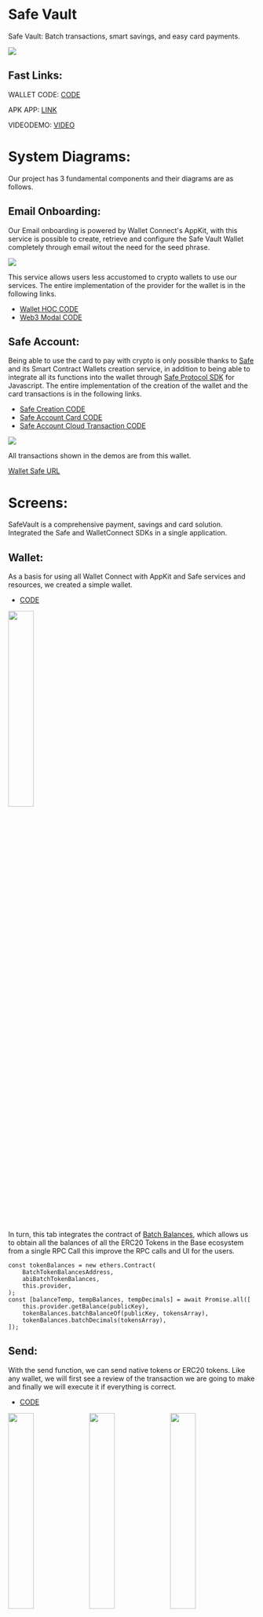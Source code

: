 # Safe Vault
 Safe Vault: Batch transactions, smart savings, and easy card payments.

<img src="https://i.ibb.co/YZ4RVPL/New-Project-2.png">

## Fast Links:

WALLET CODE: [CODE](./SafeVault/)

APK APP: [LINK](./SafeVault%20APK/app-release.apk)

VIDEODEMO: [VIDEO](https://youtu.be/pBJ31oYsnFE)

# System Diagrams:

Our project has 3 fundamental components and their diagrams are as follows.

## Email Onboarding:

Our Email onboarding is powered by Wallet Connect's AppKit, with this service is possible to create, retrieve and configure the Safe Vault Wallet completely through email witout the need for the seed phrase.

<img src="https://i.ibb.co/tYwKkLM/email-onboarding-drawio-1.png">

This service allows users less accustomed to crypto wallets to use our services. The entire implementation of the provider for the wallet is in the following links.

- [Wallet HOC CODE](./SafeVault/src/utils/walletHOC.js)
- [Web3 Modal CODE](./SafeVault/src/App.js)

## Safe Account:

Being able to use the card to pay with crypto is only possible thanks to [Safe](https://safe.global/wallet) and its Smart Contract Wallets creation service, in addition to being able to integrate all its functions into the wallet through [ Safe Protocol SDK](https://docs.safe.global/sdk/protocol-kit) for Javascript. The entire implementation of the creation of the wallet and the card transactions is in the following links.

- [Safe Creation CODE](./SafeVault/src/utils/transactionsModal.js)
- [Safe Account Card CODE](./SafeVault/src/screens/main/tabs/tab3.js)
- [Safe Account Cloud Transaction CODE](./Cloud%20Function/cardTransaction/index.js)

<img src="https://i.ibb.co/mT24HFz/safe-wallet-drawio.png">

All transactions shown in the demos are from this wallet.

[Wallet Safe URL](https://app.safe.global/home?safe=base:0x25a990f1d53bA262d277c31d22f187384dD336E3)

# Screens:

SafeVault is a comprehensive payment, savings and card solution. Integrated the Safe and WalletConnect SDKs in a single application.

## Wallet:

As a basis for using all Wallet Connect with AppKit and Safe services and resources, we created a simple wallet.

- [CODE](./SafeVault/src/screens/main/tabs/tab1.js)

<img src="https://i.ibb.co/09YCRC8/vlcsnap-2024-08-15-22h50m56s289.png" width="32%">

In turn, this tab integrates the contract of [Batch Balances](./SafeVault/src/contracts/batchTokenBalances.js), which allows us to obtain all the balances of all the ERC20 Tokens in the Base ecosystem from a single RPC Call this improve the RPC calls and UI for the users.

    const tokenBalances = new ethers.Contract(
        BatchTokenBalancesAddress,
        abiBatchTokenBalances,
        this.provider,
    );
    const [balanceTemp, tempBalances, tempDecimals] = await Promise.all([
        this.provider.getBalance(publicKey),
        tokenBalances.batchBalanceOf(publicKey, tokensArray),
        tokenBalances.batchDecimals(tokensArray),
    ]);

## Send:

With the send function, we can send native tokens or ERC20 tokens. Like any wallet, we will first see a review of the transaction we are going to make and finally we will execute it if everything is correct.

- [CODE](./SafeVault/src/screens/sendWallet/sendWallet.js)

<img src="https://i.ibb.co/CKccXtd/vlcsnap-2024-08-15-22h54m44s819.png" width="32%"> <img src="https://i.ibb.co/7ysBzwH/vlcsnap-2024-08-15-22h54m48s332.png" width="32%"> <img src="https://i.ibb.co/27hyxFX/vlcsnap-2024-08-15-22h55m27s600.png" width="32%">

All transactions are executed in the following component.

- [CODE](./SafeVault/src/utils/transactionsModal.js)

## Receive:

With this screen, you can easily show your Wallet to receive funds, whether native tokens or ERC20. 

- [CODE](./SafeVault/src/screens/depositWallet/depositWallet.js) 

<img src="https://i.ibb.co/gPz7wqC/vlcsnap-2024-08-15-22h58m40s194.png" width="32%">

## Payment: 

In this tab we intend to make it the same as using a traditional POS, this allows us to enter the amount to be charged in American dollars and to be able to make the payment with one of our virtual cards. 

- [CODE](./SafeVault/src/screens/paymentWallet/paymentWallet.js)

<img src="https://i.ibb.co/qMh6hDC/Screenshot-20240816-000140.png" width="32%"> <img src="https://i.ibb.co/7zxW2Nm/Screenshot-20240816-000201.png" width="32%"> <img src="https://i.ibb.co/x5MSBTv/Screenshot-20240816-000150.png" width="32%">

As you can see, since it is an Safe Account Card, we can review the amount of money it has in all the available tokens to be able to make the payment with any of them, whether it is a native token or ERC20.

<img src="https://i.ibb.co/X4dnmdL/Screenshot-20240816-000219.png" width="32%"> <img src="https://i.ibb.co/yy4P70W/Screenshot-20240816-000232.png" width="32%"> <img src="https://i.ibb.co/xCh8kQN/Screenshot-20240816-000239.png" width="32%">

Finally, if our device has the option to print the purchase receipt, it can be printed immediately.

## Savings:

In the savings section, we can create our savings account, this account is linked to our main wallet account, meaning that our wallet will be the owner of it. 

- [CODE](./SafeVault/src/screens/main/tabs/tab2.js)

<img src="https://i.ibb.co/S3w3b3f/vlcsnap-2024-08-15-23h05m12s788.png" width="32%"> <img src="https://i.ibb.co/dKZpYB0/vlcsnap-2024-08-15-23h05m01s157.png" width="32%"> <img src="https://i.ibb.co/55jLcds/vlcsnap-2024-08-15-23h05m04s545.png" width="32%">

### Savings Protocol:

- Balanced Protocol, this protocol performs a weighted rounding according to the amount to be paid in the transaction, so that the larger the transaction, the greater the savings, in order not to affect the user. 

- [CODE](./SafeVault/src/utils/utils.js)

        export function balancedSavingToken(number, usd1, usd2) {
            const balance = number * usd1;
            let amount = 0;
            if (balance <= 1) {
                amount = 1;
            } else if (balance > 1 && balance <= 10) {
                amount = Math.ceil(balance);
            } else if (balance > 10 && balance <= 100) {
                const intBalance = parseInt(balance, 10);
                const value = parseInt(Math.round(intBalance).toString().slice(-2), 10);
                let unit = parseInt(Math.round(intBalance).toString().slice(-1), 10);
                let decimal = parseInt(Math.round(intBalance).toString().slice(-2, -1), 10);
                if (unit < 5) {
                unit = '5';
                decimal = decimal.toString();
                } else {
                unit = '0';
                decimal = (decimal + 1).toString();
                }
                amount = intBalance - value + parseInt(decimal + unit, 10);
            } else if (balance > 100) {
                const intBalance = parseInt(Math.floor(balance / 10), 10);
                amount = (intBalance + 1) * 10;
            }
            return new Decimal(amount).sub(new Decimal(balance)).div(usd2).toNumber();
        }

- Percentage protocol, unlike the previous protocol, this one aims to always save a percentage selected in the UI. 

- [CODE](./SafeVault/src/utils/utils.js)

        export function percentageSaving(number, percentage) {
            return number * (percentage / 100);
        }

## Cards:

Finally, in the cards section, we can create a virtual card, which will help us make payments without the need for our wallet directly with a physical card in any POS terminal with SafeVault. 

- [CODE](./SafeVault/src/utils/transactionsModal.js)

<img src="https://i.ibb.co/Wp9GzFq/Screenshot-20240815-230619.png" width="32%"> <img src="https://i.ibb.co/yXzwVt1/Screenshot-20240815-230622.png" width="32%"> <img src="https://i.ibb.co/GxB9QzL/Screenshot-20240815-230633.png" width="32%">

With a multi-owner smart contract account, the user maintains full ownership and control of their assets, the only way to make payments from this card without the user wallet, is through the physical card. And all transactions are encrypted using SHA256. 

- [CODE](./Cloud%20Function/cardTransaction/index.js)
